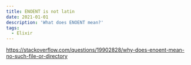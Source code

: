 ```yaml
---
title: ENOENT is not latin
date: 2021-01-01
description: 'What does ENOENT mean?'
tags:
  - Elixir
---
```


https://stackoverflow.com/questions/19902828/why-does-enoent-mean-no-such-file-or-directory
